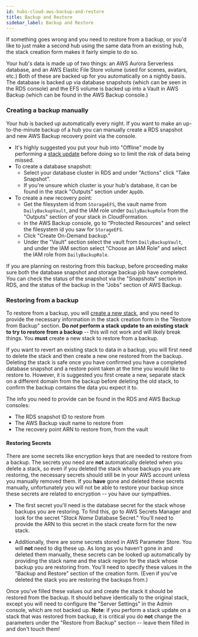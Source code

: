 ```yaml
---
id: hubs-cloud-aws-backup-and-restore
title: Backup and Restore
sidebar_label: Backup and Restore
---
```


If something goes wrong and you need to restore from a backup, or you'd like to just make a second hub using the same data from an existing hub, the stack creation form makes it fairly simple to do so.

Your hub's data is made up of two things: an AWS Aurora Serverless database, and an AWS Elastic File Store volume (used for scenes, avatars, etc.) Both of these are backed up for you automatically on a nightly basis. The database is backed up via database snapshots (which can be seen in the RDS console) and the EFS volume is backed up into a Vault in AWS Backup (which can be found in the AWS Backup console.)

### Creating a backup manually

Your hub is backed up automatically every night. If you want to make an up-to-the-minute backup of a hub you can manually create a RDS snapshot and new AWS Backup recovery point via the console.

- It's highly suggested you put your hub into "Offline" mode by performing a [stack update](./hubs-cloud-aws-updating-the-stack.md) before doing so to limit the risk of data being missed.
- To create a database snapshot:
  - Select your database cluster in RDS and under "Actions" click "Take Snapshot".
  - If you're unsure which cluster is your hub's database, it can be found in the stack "Outputs" section under `AppDb`.
- To create a new recovery point:
  - Get the filesystem id from `StorageEFS`, the vault name from `DailyBackupVault`, and the IAM role under `DailyBackupRole` from the "Outputs" section of your stack in CloudFormation.
  - In the AWS Backup console, go to "Protected Resources" and select the filesystem id you saw for `StorageEFS`.
  - Click "Create On-Demand backup."
  - Under the "Vault" section select the vault from `DailyBackupVault`, and under the IAM section select "Choose an IAM Role" and select the IAM role from `DailyBackupRole`.

If you are planning on restoring from this backup, before proceeding make sure both the database snapshot and storage backup job have completed. You can check the status of the snapshot via the "Snapshots" section in RDS, and the status of the backup in the "Jobs" section of AWS Backup.

### Restoring from a backup

To restore from a backup, you will [create a new stack](./hubs-cloud-aws-creating-the-stack.md), and you need to provide the necessary information in the stack creation form in the "Restore from Backup" section. **Do *not* perform a stack update to an existing stack to try to restore from a backup** -- this will not work and will likely break things. You **must** create a new stack to restore from a backup.

If you want to revert an existing stack to data in a backup, you will first need to delete the stack and then create a new one restored from the backup. Deleting the stack is safe once you have confirmed you have a completed database snapshot and a restore point taken at the time you would like to restore to. However, it is suggested you first create a new, separate stack on a different domain from the backup before deleting the old stack, to confirm the backup contains the data you expect it to.

The info you need to provide can be found in the RDS and AWS Backup consoles:

- The RDS snapshot ID to restore from
- The AWS Backup vault name to restore from
- The recovery point ARN to restore from, from the vault

#### Restoring Secrets

There are some secrets like encryption keys that are needed to restore from a backup. The secrets you need are **not** automatically deleted when you delete a stack, so even if you deleted the stack whose backups you are restoring, the necessary secrets should still be in your AWS account unless you manually removed them. If you **have** gone and deleted these secrets manually, unfortunately you will not be able to restore your backup since these secrets are related to encryption -- you have our sympathies.

- The first secret you'll need is the database secret for the stack whose backups you are restoring. To find this, go to AWS Secrets Manager and look for the secret "*Stack Name* Database Secret." You'll need to provide the ARN to this secret in the stack create form for the new stack.
  
- Additionally, there are some secrets stored in AWS Parameter Store. You will **not** need to dig these up. As long as you haven't gone in and deleted them manually, these secrets can be looked up automatically by providing the stack name and the stack region for the stack whose backup you are restoring from. You'll need to specify these values in the "Backup and Restore" section of the creation form. (Even if you've deleted the stack you are restoring the backups from.)

Once you've filled these values out and create the stack it should be restored from the backup. It should behave identically to the original stack, except you will need to configure the "Server Settings" in the Admin console, which are not backed up. **Note**: if you perform a stack update on a stack that was restored from backup, it is critical you do **not** change the parameters under the "Restore from Backup" section -- leave them filled in and don't touch them!
